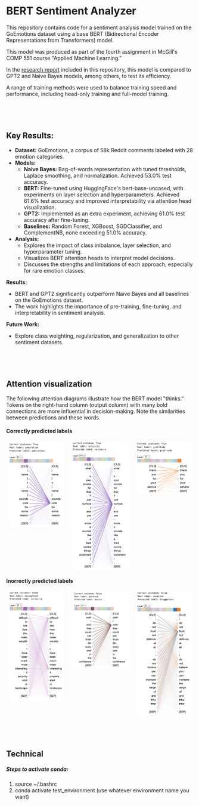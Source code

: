 # BERT Sentiment Analyzer

This repository contains code for a sentiment analysis model trained on the GoEmotions dataset using a base BERT (Bidirectional Encoder Representations from Transformers) model.

This model was produced as part of the fourth assignment in McGill's COMP 551 course "Applied Machine Learning."

In the [research report](../COMP_551_F2024_A4_updated_v3.pdf) included in this repository, this model is compared to GPT2 and Naive Bayes models, among others, to test its efficiency.

A range of training methods were used to balance training speed and performance, including head-only training and full-model training.

$~$

$~$

## Key Results:

- **Dataset:** GoEmotions, a corpus of 58k Reddit comments labeled with 28 emotion categories.
- **Models:**
  - **Naive Bayes:** Bag-of-words representation with tuned thresholds, Laplace smoothing, and normalization. Achieved 53.0% test accuracy.
  - **BERT:** Fine-tuned using HuggingFace's bert-base-uncased, with experiments on layer selection and hyperparameters. Achieved 61.6% test accuracy and improved interpretability via attention head visualization.
  - **GPT2:** Implemented as an extra experiment, achieving 61.0% test accuracy after fine-tuning.
  - **Baselines:** Random Forest, XGBoost, SGDClassifier, and ComplementNB, none exceeding 51.0% accuracy.
- **Analysis:**
  - Explores the impact of class imbalance, layer selection, and hyperparameter tuning.
  - Visualizes BERT attention heads to interpret model decisions.
  - Discusses the strengths and limitations of each approach, especially for rare emotion classes.

**Results:**

- BERT and GPT2 significantly outperform Naive Bayes and all baselines on the GoEmotions dataset.
- The work highlights the importance of pre-training, fine-tuning, and interpretability in sentiment analysis.

**Future Work:**

- Explore class weighting, regularization, and generalization to other sentiment datasets.

$~$

$~$

## Attention visualization

The following attention diagrams illustrate how the BERT model "thinks." Tokens on the right-hand column (output column) with many bold connections are more influential in decision-making. Note the similarities between predictions and these words.

#### Correctly predicted labels

<div style="display: flex; flex-direction: row; gap: 20px; justify-content: center; align-items: start;">

<img src="./imgs/Correct/Admiration.png" alt="Admiration attention" width="30%" style="border-radius:15px;">

<img src="./imgs/Correct/Curiosity.png" alt="Curiosity attention" width="30%" style="border-radius:15px;">

<img src="./imgs/Correct/Gratitude.png" alt="Gratitude attention" width="30%" style="border-radius:15px;">

</div>

#### Inorrectly predicted labels

<div style="display: flex; flex-direction: row; gap: 20px; justify-content: center; align-items: start;">

<img src="./imgs/Incorrect/Disapproval.png" alt="Admiration attention" width="30%" style="border-radius:15px;">

<img src="./imgs/Incorrect/Optimism.png" alt="Curiosity attention" width="30%" style="border-radius:15px;">

<img src="./imgs/Incorrect/Surprise.png" alt="Gratitude attention" width="30%" style="border-radius:15px;">

</div>

$~$

$~$

## Technical

##### Steps to activate conda:

1. source ~/.bashrc
2. conda activate test_environment (use whatever environment name you want)
